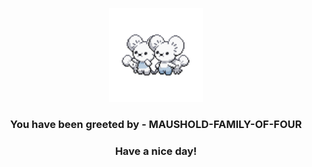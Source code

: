 <p align="center">
            <img src="https://raw.githubusercontent.com/PokeAPI/sprites/master/sprites/pokemon/925.png" width="150" height="150">
          </p>
          <h3 align="center">You have been greeted by - <b>MAUSHOLD-FAMILY-OF-FOUR</b></h3>
          <h3 align="center">Have a nice day!</h3>
